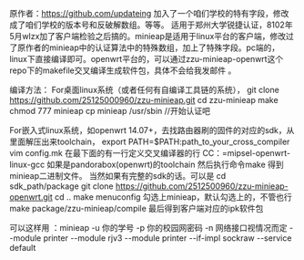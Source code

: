
原作者：https://github.com/updateing
加入了一个咱们学校的特有字段，修改成了咱们学校的版本号和反破解数组。等等。
适用于郑州大学锐捷认证，8102年5月wlzx加了客户端检验之后搞的。minieap是适用于linux平台的客户端，修改过了原作者的minieap中的认证算法中的特殊数组，加上了特殊字段。pc端的，linux下直接编译即可。openwrt平台的，可以通过zzu-minieap-openwrt这个repo下的makefile交叉编译生成软件包，具体不会给我发邮件
。

编译方法：
  For桌面linux系统（或者任何有自编译工具链的系统），
   git clone https://github.com/25125000960/zzu-minieap.git
   cd zzu-minieap
   make 
   chmod 777 minieap
   cp minieap /usr/sbin
    //开始认证吧
   
  For嵌入式linux系统，如openwrt 14.07+，去找路由器刷的固件的对应的sdk，从里面解压出来toolchain，
  export PATH=$PATH:path_to_your_cross_compiler
  vim config.mk 在最下面的有一行定义交叉编译器的行
  CC：=mipsel-openwrt-linux-gcc 如果是pandorabox(openwrt)的toolchain
  然后执行命令make
  得到minieap二进制文件。
  当然如果有完整的sdk的话。可以是
  cd sdk_path/package
  git clone https://github.com/2512500960/zzu-minieap-openwrt.git
  cd ..
  make menuconfig 勾选上minieap，默认勾选上的，不管也行
  make package/zzu-minieap/compile
  最后得到客户端对应的ipk软件包


可以这样用 ：minieap -u 你的学号 -p 你的校园网密码 -n 网络接口视情况而定 --module printer --module rjv3 --module printer --if-impl sockraw --service default
